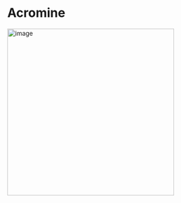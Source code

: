 # Acromine

<img width="380" alt="image" src="https://user-images.githubusercontent.com/47903238/237046962-906f7108-4189-4871-910e-6062a25e9c5d.png">
